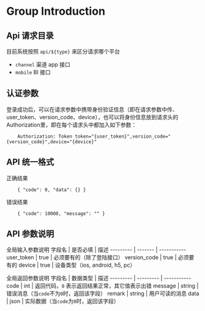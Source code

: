 # Group Introduction

## Api 请求目录

目前系统按照 `api/${type}` 来区分请求哪个平台

- `channel` 渠道 app 接口
- `mobile` BI 接口

## 认证参数
登录成功后，可以在请求参数中携带身份验证信息（即在请求参数中传、user_token、version_code、device），也可以将身份信息放到请求头的Authorization里，即在每个请求头中都加入如下参数：

        Authorization: Token token="{user_token}",version_code="{version_code}",device="{device}"

## API 统一格式

正确结果

        { "code": 0, "data": {} }

错误结果

        { "code": 10000, "message": "" }

## API 参数说明

全局输入参数说明
字段名 | 是否必填 | 描述
--------- | ------- | -----------
user_token | true | 必须要有的（除了登陆接口）
version_code | true | 必须要有的
device | true | 设备类型（ios, android, h5, pc）

全局返回参数说明
字段名 | 数据类型 | 描述
--------- | --------- | -----------
code | int | 返回代码，`0` 表示返回结果正常，其它值表示出错
message | string | 错误消息（当`code`不为`0`时，返回该字段）
remark | string | 用户可读的消息
data | json | 实际数据（当`code`为`0`时，返回该字段）
